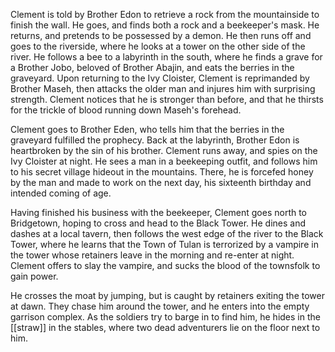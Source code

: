 Clement is told by Brother Edon to retrieve a rock from the mountainside to finish the wall. He goes, and finds both a rock and a beekeeper's mask. He returns, and pretends to be possessed by a demon. He then runs off and goes to the riverside, where he looks at a tower on the other side of the river. He follows a bee to a labyrinth in the south, where he finds a grave for a Brother Jobo, beloved of Brother Abajin, and eats the berries in the graveyard. Upon returning to the Ivy Cloister, Clement is reprimanded by Brother Maseh, then attacks the older man and injures him with surprising strength. Clement notices that he is stronger than before, and that he thirsts for the trickle of blood running down Maseh's forehead.

Clement goes to Brother Eden, who tells him that the berries in the graveyard fulfilled the prophecy. Back at the labyrinth, Brother Edon is heartbroken by the sin of his brother. Clement runs away, and spies on the Ivy Cloister at night. He sees a man in a beekeeping outfit, and follows him to his secret village hideout in the mountains. There, he is forcefed honey by the man and made to work on the next day, his sixteenth birthday and intended coming of age.

Having finished his business with the beekeeper, Clement goes north to Bridgetown, hoping to cross and head to the Black Tower. He dines and dashes at a local tavern, then follows the west edge of the river to the Black Tower, where he learns that the Town of Tulan is terrorized by a vampire in the tower whose retainers leave in the morning and re-enter at night. Clement offers to slay the vampire, and sucks the blood of the townsfolk to gain power.

He crosses the moat by jumping, but is caught by retainers exiting the tower at dawn. They chase him around the tower, and he enters into the empty garrison complex. As the soldiers try to barge in to find him, he hides in the [[straw]] in the stables, where two dead adventurers lie on the floor next to him.


